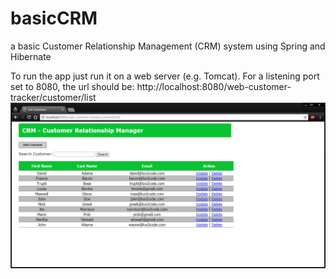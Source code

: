 # basicCRM
a basic Customer Relationship Management (CRM) system using Spring and Hibernate

To run the app just run it on a web server (e.g. Tomcat). For a listening port set to 8080, the url should be: 
http://localhost:8080/web-customer-tracker/customer/list 
![alt text](https://github.com/jakeChal/basicCRM/blob/master/crm.png?raw=true "crm image")
